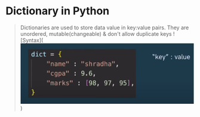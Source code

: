 # Dictionary in Python
> Dictionaries are used to store data value in key:value pairs.
> They are unordered, mutable(changeable) & don't allow duplicate keys
![Syntax](![alt text](image.png))

